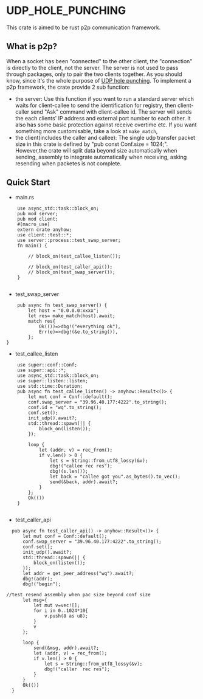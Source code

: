 # UDP_HOLE_PUNCHING
This crate is aimed to be rust p2p communication framework.

## What is p2p? 

 When a socket has been "connected" to the other client, the "connection" is directly to the client, not the server. The server is not used to pass through packages, only to pair the two clients together. As you should know, since it's the whole purpose of [UDP hole punching](https://en.wikipedia.org/wiki/UDP_hole_punching).
 To implement a p2p framework, the crate provide 2 sub function:
 - the server: Use this function if you want to run a standard server which waits for client-callee to send the identification for registry, then client-caller send "Ask" command with client-callee id.  The server will sends the each clients' IP address and external port number to each other. It also has some basic protection against receive overtime etc. If you want something more customisable, take a look at `make_match`,
 - the client(includes the caller and callee): The single udp transfer packet size in this crate is defined by "pub const Conf.size = 1024;". However,the crate will split data beyond size automatically when sending, assembly to integrate automatically when receiving, asking resending when packetes is not complete. 
  ## Quick Start 
  
  - main.rs
```
    use async_std::task::block_on;
    pub mod server;
    pub mod client;
    #[macro_use]
    extern crate anyhow;
    use client::test::*;
    use server::process::test_swap_server;
    fn main() {

        // block_on(test_callee_listen());

        // block_on(test_caller_api());
        // block_on(test_swap_server());
    }


```
  - test_swap_server 
  
```
    pub async fn test_swap_server() {
        let host = "0.0.0.0:xxxx";
        let res= make_match(host).await;
        match res{
            Ok(())=>dbg!("everything ok"),
            Err(e)=>dbg!(&e.to_string()),
        };
}
```
  - test_callee_listen
  
 
```
    use super::conf::Conf;
    use super::api::*;
    use async_std::task::block_on;
    use super::listen::listen;
    use std::time::Duration;
    pub async fn test_callee_listen() -> anyhow::Result<()> {
        let mut conf = Conf::default();
        conf.swap_server = "39.96.40.177:4222".to_string();
        conf.id = "wq".to_string();
        conf.set();
        init_udp().await?;
        std::thread::spawn(|| {
            block_on(listen());
        });

        loop {
            let (addr, v) = rec_from();
            if v.len() > 0 {
                let s = String::from_utf8_lossy(&v);
                dbg!("callee rec res");
                dbg!(s.len());
                let back = "callee got you".as_bytes().to_vec();
                send(&back, addr).await?;
            }
        };
        Ok(())
    }


```

  - test_caller_api 
  
  ```
    pub async fn test_caller_api() -> anyhow::Result<()> {
        let mut conf = Conf::default();
        conf.swap_server = "39.96.40.177:4222".to_string();
        conf.set();
        init_udp().await?;
        std::thread::spawn(|| {
            block_on(listen());
        });
        let addr = get_peer_address("wq").await?;
        dbg!(addr);
        dbg!("begin");

//test resend assembly when pac size beyond conf size
        let msg={
            let mut v=vec![];
            for i in 0..1024*10{
                v.push(8 as u8);
            }
            v
        };

        loop {
            send(&msg, addr).await?;
            let (addr, v) = rec_from();
            if v.len() > 0 {
                let s = String::from_utf8_lossy(&v);
                dbg!("caller  rec res");
            }
        }
        Ok(())
    }

  ```

